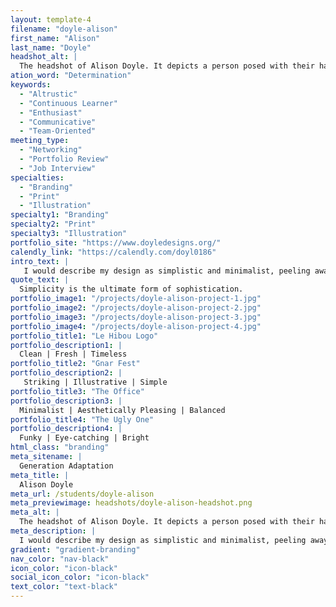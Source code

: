 ```yaml
---
layout: template-4
filename: "doyle-alison" 
first_name: "Alison"
last_name: "Doyle"
headshot_alt: |
  The headshot of Alison Doyle. It depicts a person posed with their hands under their chin, looking upwards whilst smiling in a slight silly way. They are wearing a shirt with a funky cat pattern on it, and have very prominent lime green makeup.
ation_word: "Determination"
keywords:
  - "Altrustic"
  - "Continuous Learner"
  - "Enthusiast"
  - "Communicative"
  - "Team-Oriented"
meeting_type:
  - "Networking"
  - "Portfolio Review"
  - "Job Interview"
specialties:
  - "Branding"
  - "Print"
  - "Illustration"
specialty1: "Branding"
specialty2: "Print"
specialty3: "Illustration"
portfolio_site: "https://www.doyledesigns.org/"
calendly_link: "https://calendly.com/doyl0186"
intro_text: |
   I would describe my design as simplistic and minimalist, peeling away the unecessary layers until you’re left with a raw product that is easily-consumable and well understood. 
quote_text: |
  Simplicity is the ultimate form of sophistication.
portfolio_image1: "/projects/doyle-alison-project-1.jpg"
portfolio_image2: "/projects/doyle-alison-project-2.jpg"
portfolio_image3: "/projects/doyle-alison-project-3.jpg"
portfolio_image4: "/projects/doyle-alison-project-4.jpg"
portfolio_title1: "Le Hibou Logo"
portfolio_description1: |
  Clean | Fresh | Timeless
portfolio_title2: "Gnar Fest"
portfolio_description2: |
   Striking | Illustrative | Simple
portfolio_title3: "The Office"
portfolio_description3: |
  Minimalist | Aesthetically Pleasing | Balanced
portfolio_title4: "The Ugly One"
portfolio_description4: |
  Funky | Eye-catching | Bright
html_class: "branding"
meta_sitename: |
  Generation Adaptation
meta_title: |
  Alison Doyle
meta_url: /students/doyle-alison
meta_previewimage: headshots/doyle-alison-headshot.png
meta_alt: |
  The headshot of Alison Doyle. It depicts a person posed with their hands under their chin, looking upwards whilst smiling in a slight silly way. They are wearing a shirt with a funky cat pattern on it, and have very prominent lime green makeup.
meta_description: |
  I would describe my design as simplistic and minimalist, peeling away the unecessary layers until you’re left with a raw product that is easily-consumable and well understood. 
gradient: "gradient-branding"
nav_color: "nav-black"
icon_color: "icon-black"
social_icon_color: "icon-black"
text_color: "text-black"
---
```


